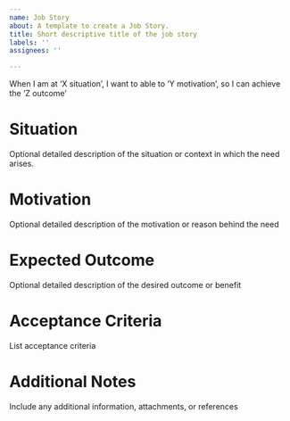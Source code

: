 ```yaml
---
name: Job Story
about: A template to create a Job Story.
title: Short descriptive title of the job story
labels: ''
assignees: ''

---
```


When I am at ‘X situation’, I want to able to ‘Y motivation’, so I can achieve the ‘Z outcome’

# Situation
Optional detailed description of the situation or context in which the need arises. 

# Motivation
Optional detailed description of the motivation or reason behind the need

# Expected Outcome
Optional detailed description of the desired outcome or benefit

# Acceptance Criteria
List acceptance criteria

# Additional Notes
Include any additional information, attachments, or references
